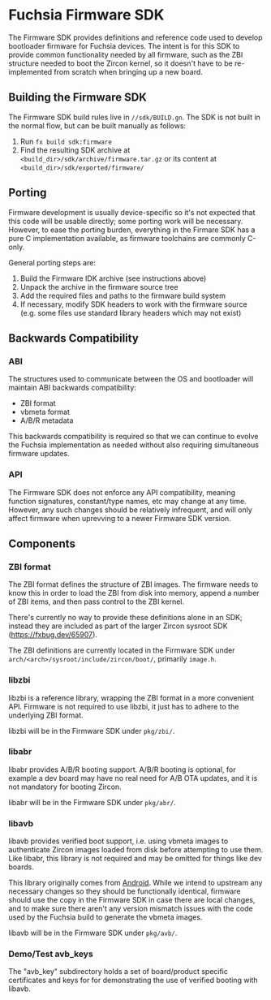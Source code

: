 # Fuchsia Firmware SDK

The Firmware SDK provides definitions and reference code used to develop
bootloader firmware for Fuchsia devices. The intent is for this SDK to provide
common functionality needed by all firmware, such as the ZBI structure needed
to boot the Zircon kernel, so it doesn't have to be re-implemented from scratch
when bringing up a new board.

## Building the Firmware SDK

The Firmware SDK build rules live in `//sdk/BUILD.gn`. The SDK is not built
in the normal flow, but can be built manually as follows:

1. Run `fx build sdk:firmware`
1. Find the resulting SDK archive at `<build_dir>/sdk/archive/firmware.tar.gz`
   or its content at `<build_dir>/sdk/exported/firmware/`

## Porting

Firmware development is usually device-specific so it's not expected that this
code will be usable directly; some porting work will be necessary. However, to
ease the porting burden, everything in the Firmare SDK has a pure C
implementation available, as firmware toolchains are commonly C-only.

General porting steps are:

1. Build the Firmware IDK archive (see instructions above)
1. Unpack the archive in the firmware source tree
1. Add the required files and paths to the firmware build system
1. If necessary, modify SDK headers to work with the firmware source (e.g.
   some files use standard library headers which may not exist)

## Backwards Compatibility

### ABI

The structures used to communicate between the OS and bootloader will maintain
ABI backwards compatibility:

* ZBI format
* vbmeta format
* A/B/R metadata

This backwards compatibility is required so that we can continue to evolve the
Fuchsia implementation as needed without also requiring simultaneous firmware
updates.

### API

The Firmware SDK does not enforce any API compatibility, meaning function
signatures, constant/type names, etc may change at any time. However, any such
changes should be relatively infrequent, and will only affect firmware when
uprevving to a newer Firmware SDK version.

## Components

### ZBI format

The ZBI format defines the structure of ZBI images. The firmware needs to know
this in order to load the ZBI from disk into memory, append a number of ZBI
items, and then pass control to the ZBI kernel.

There's currently no way to provide these definitions alone in an SDK; instead
they are included as part of the larger Zircon sysroot SDK (https://fxbug.dev/65907).

The ZBI definitions are currently located in the Firmware SDK under
`arch/<arch>/sysroot/include/zircon/boot/`, primarily `image.h`.

### libzbi

libzbi is a reference library, wrapping the ZBI format in a more convenient API.
Firmware is not required to use libzbi, it just has to adhere to the underlying
ZBI format.

libzbi will be in the Firmware SDK under `pkg/zbi/`.

### libabr

libabr provides A/B/R booting support. A/B/R booting is optional, for example a
dev board may have no real need for A/B OTA updates, and it is not mandatory for
booting Zircon.

libabr will be in the Firmware SDK under `pkg/abr/`.

### libavb

libavb provides verified boot support, i.e. using vbmeta images to authenticate
Zircon images loaded from disk before attempting to use them. Like libabr, this
library is not required and may be omitted for things like dev boards.

This library originally comes from
[Android](https://android.googlesource.com/platform/external/avb/). While we
intend to upstream any necessary changes so they should be functionally
identical, firmware should use the copy in the Firmware SDK in case there are
local changes, and to make sure there aren't any version mismatch issues with
the code used by the Fuchsia build to generate the vbmeta images.

libavb will be in the Firmware SDK under `pkg/avb/`.

### Demo/Test avb_keys

The "avb_key" subdirectory holds a set of board/product specific certificates
and keys for for demonstrating the use of verified booting with libavb.
